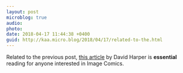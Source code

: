 ```yaml
---
layout: post
microblog: true
audio: 
photo: 
date: 2018-04-17 11:44:38 +0400
guid: http://kaa.micro.blog/2018/04/17/related-to-the.html
---
```

Related to the previous post, [this article](https://www.theringer.com/2017/2/1/16041010/image-comics-25-year-anniversary-the-walking-dead-e4774b7bffcd#.jmezhg9bu) by David Harper is **essential** reading for anyone interested in Image Comics.
